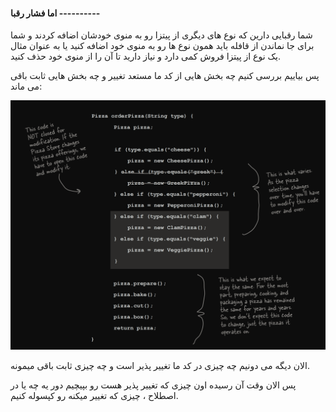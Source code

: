 #### اما فشار رقبا ----------

شما رقبایی دارین که نوع های دیگری از پیتزا رو به منوی خودشان اضافه کردند و شما برای جا نماندن از قافله باید همون نوع ها رو به منوی خود اضافه کنید یا به عنوان مثال یک نوع از پیتزا فروش کمی دارد و نیاز دارید تا آن را از منوی خود حذف کنید.

پس بیاییم بررسی کنیم چه بخش هایی از کد ما مستعد تغییر و چه بخش هایی ثابت باقی می ماند:

![](./Images/Pasted%20image%2020240628115006.png)

الان دیگه می دونیم چه چیزی در کد ما تغییر پذیر است و چه چیزی ثابت باقی میمونه.

پس الان وقت آن رسیده اون چیزی که تغییر پذیر هست رو بپیچیم دور یه چه یا در اصطلاح ، چیزی که تغییر میکنه رو کپسوله کنیم.


